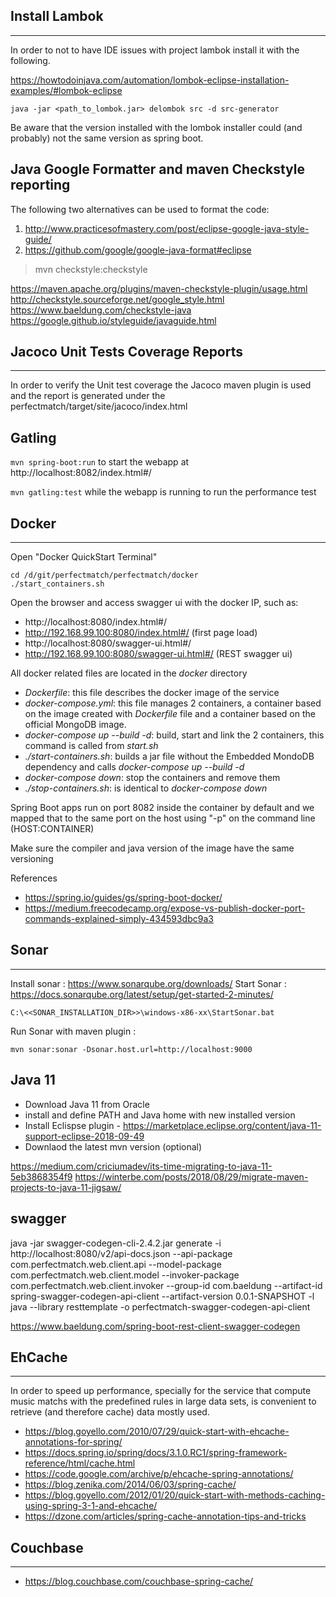 ## Install Lambok 
---

In order to not to have IDE issues with project lambok install it with the following.

https://howtodoinjava.com/automation/lombok-eclipse-installation-examples/#lombok-eclipse

```
java -jar <path_to_lombok.jar> delombok src -d src-generator
```

Be aware that the version installed with the lombok installer could (and probably) not the same version as spring boot.

## Java Google Formatter and maven Checkstyle reporting

The following two alternatives can be used to format the code:

1. http://www.practicesofmastery.com/post/eclipse-google-java-style-guide/
2. https://github.com/google/google-java-format#eclipse

> mvn checkstyle:checkstyle

https://maven.apache.org/plugins/maven-checkstyle-plugin/usage.html
http://checkstyle.sourceforge.net/google_style.html
https://www.baeldung.com/checkstyle-java
https://google.github.io/styleguide/javaguide.html




## Jacoco Unit Tests Coverage Reports
---

In order to verify the Unit test coverage the Jacoco maven plugin is used and the report is generated under the perfectmatch/target/site/jacoco/index.html


## Gatling 


`mvn spring-boot:run` to start the webapp at http://localhost:8082/index.html#/

`mvn gatling:test` while the webapp is running to run the performance test


## Docker
---

Open "Docker QuickStart Terminal"

```
cd /d/git/perfectmatch/perfectmatch/docker
./start_containers.sh
```
Open the browser and access swagger ui with the docker IP, such as:

* http://localhost:8080/index.html#/
* http://192.168.99.100:8080/index.html#/ (first page load)
* http://localhost:8080/swagger-ui.html#/
* http://192.168.99.100:8080/swagger-ui.html#/ (REST swagger ui)

All docker related files are located in the *docker* directory

- *Dockerfile*: this file describes the docker image of the service
- *docker-compose.yml*: this file manages 2 containers, a container based on the image created with *Dockerfile* file and a container based on the official MongoDB image.
- *docker-compose up --build -d*: build, start and link the 2 containers, this command is called from *start.sh*
- *./start-containers.sh*: builds a jar file without the Embedded MondoDB dependency and calls *docker-compose up --build -d*
- *docker-compose down*: stop the containers and remove them
- *./stop-containers.sh*: is identical to *docker-compose down*

Spring Boot apps run on port 8082 inside the container by default and we mapped that to the same port on the host using "-p" on the command line (HOST:CONTAINER)

Make sure the compiler and java version of the image have the same versioning 


References
* https://spring.io/guides/gs/spring-boot-docker/
* https://medium.freecodecamp.org/expose-vs-publish-docker-port-commands-explained-simply-434593dbc9a3

## Sonar 
---

Install sonar : https://www.sonarqube.org/downloads/
Start Sonar : https://docs.sonarqube.org/latest/setup/get-started-2-minutes/

```
C:\<<SONAR_INSTALLATION_DIR>>\windows-x86-xx\StartSonar.bat 
```

Run Sonar with maven plugin :

```
mvn sonar:sonar -Dsonar.host.url=http://localhost:9000 
```

## Java 11

* Download Java 11 from Oracle
* install and define PATH and Java home with new installed version
* Install Eclispse plugin - https://marketplace.eclipse.org/content/java-11-support-eclipse-2018-09-49
* Downlaod the latest mvn version (optional)


https://medium.com/criciumadev/its-time-migrating-to-java-11-5eb3868354f9
https://winterbe.com/posts/2018/08/29/migrate-maven-projects-to-java-11-jigsaw/

## swagger 

java -jar swagger-codegen-cli-2.4.2.jar generate  -i http://localhost:8080/v2/api-docs.json  --api-package com.perfectmatch.web.client.api  --model-package com.perfectmatch.web.client.model  --invoker-package com.perfectmatch.web.client.invoker   --group-id com.baeldung  --artifact-id spring-swagger-codegen-api-client  --artifact-version 0.0.1-SNAPSHOT  -l java  --library resttemplate  -o perfectmatch-swagger-codegen-api-client

https://www.baeldung.com/spring-boot-rest-client-swagger-codegen

## EhCache 
---

In order to speed up performance, specially for the service that compute music matchs with the predefined rules in large data sets, is convenient to retrieve (and therefore cache) data mostly used. 

* https://blog.goyello.com/2010/07/29/quick-start-with-ehcache-annotations-for-spring/
* https://docs.spring.io/spring/docs/3.1.0.RC1/spring-framework-reference/html/cache.html
* https://code.google.com/archive/p/ehcache-spring-annotations/
* https://blog.zenika.com/2014/06/03/spring-cache/
* https://blog.goyello.com/2012/01/20/quick-start-with-methods-caching-using-spring-3-1-and-ehcache/
* https://dzone.com/articles/spring-cache-annotation-tips-and-tricks

## Couchbase
---

* https://blog.couchbase.com/couchbase-spring-cache/
